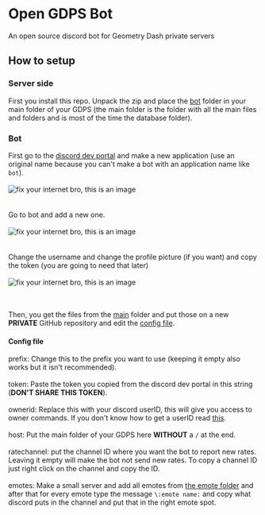 # Open GDPS Bot
An open source discord bot for Geometry Dash private servers

## How to setup

### Server side
First you install this repo. Unpack the zip and place the [bot](bot/) folder in your main folder of your GDPS (the main folder is the folder with all the main files and folders and is most of the time the database folder).

### Bot
First go to the [discord dev portal](https://discordapp.com/developers/applications/) and make a new application (use an original name because you can't make a bot with an application name like `bot`).
<br><br>
![fix your internet bro, this is an image](https://smjs.eu/dibot/img1.png)
<br><br><br>
Go to bot and add a new one.
<br><br>
![fix your internet bro, this is an image](https://smjs.eu/dibot/img2.png)
<br><br><br>
Change the username and change the profile picture (if you want) and copy the token (you are going to need that later)
<br><br>
![fix your internet bro, this is an image](https://smjs.eu/dibot/img3.png)
<br><br><br>

Then, you get the files from the [main](main/) folder and put those on a new **PRIVATE** GitHub repository and edit the [config file](main/config.json).

#### Config file
prefix: Change this to the prefix you want to use (keeping it empty also works but it isn't recommended).<br><br>
token: Paste the token you copied from the discord dev portal in this string (**DON'T SHARE THIS TOKEN**).<br><br>
ownerid: Replace this with your discord userID, this will give you access to owner commands. If you don't know how to get a userID read [this](https://support.discordapp.com/hc/nl/articles/360000291932).<br><br>
host: Put the main folder of your GDPS here **WITHOUT** a `/` at the end.<br><br>
ratechannel: put the channel ID where you want the bot to report new rates. Leaving it empty will make the bot not send new rates. To copy a channel ID just right click on the channel and copy the ID.<br><br>
emotes: Make a small server and add all emotes from [the emote folder](emotes/) and after that for every emote type the message `\:emote name:` and copy what discord puts in the channel and put that in the right emote spot.
